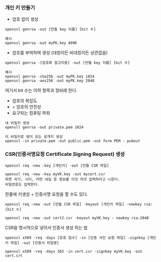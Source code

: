 ### 개인 키 만들기
* 암호 없이 생성 

~~~
openssl genrsa -out [만들 key 이름] [bit 수]

예시
openssl genrsa -out myPK.key 4096
~~~

* 암호를 부여하여 생성 (대칭이든 비대칭이든 상관없음)

~~~
openssl genrsa -[암호화 알고리즘] -out [만들 key 이름] [bit 수]

예시
openssl genrsa -sha256 -out myPK.key 1024
openssl genrsa -aes256 -out myPK.key 2048
~~~

여기서 bit 수는 이하 항목과 정비례 한다.
* 암호의 복잡도
* = 암호의 안전성
* 요구되는 컴퓨팅 파워

~~~
내 비밀키 생성
opensll genrsa -out private.pem 1024

이 비밀키로 쌍이 되는 공개키 생성
openssl -in private.pem -out public.pem -out form PEM - pubout
~~~

### CSR(인증서명요청 Certificate Signing Request) 생성

~~~
openssl req -new -key [개인키] -out [만들 CSR 파일]

openssl req -new -key myVK.key -out mycert.csr
하면 국가, 시티, 커먼 네임 등 정보를 이것 저것 입력하라고 나온다.
비밀번호도 입력한다. 
~~~

한줄에 키생성 + 인증서명 요청을 할 수도 있다.

~~~
openssl req -new -out [만들 CSR 파일] -keyout [개인키 파일] -newkey rsa:[bit 수]

openssl req -new -out cert2.csr -keyout myVK.key - newkey rsa:2048
~~~

CSR을 명시적으로 넣어서 인증서 생성 하는 법

~~~
openssl x509 -req -days [유효 일수] -in [인증 사인 요청 파일] -signkey [개인 키 파일] -out [인증서 파일명]

openssl x509 -req -days 365 -in cert.csr -signkey myVK.key -out cert.crt
~~~
